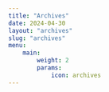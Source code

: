 ```yaml
---
title: "Archives"
date: 2024-04-30
layout: "archives"
slug: "archives"
menu:
    main:
        weight: 2
        params:
            icon: archives
---
```


